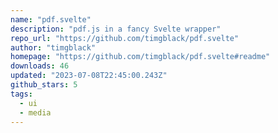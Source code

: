 ```yaml
---
name: "pdf.svelte"
description: "pdf.js in a fancy Svelte wrapper"
repo_url: "https://github.com/timgblack/pdf.svelte"
author: "timgblack"
homepage: "https://github.com/timgblack/pdf.svelte#readme"
downloads: 46
updated: "2023-07-08T22:45:00.243Z"
github_stars: 5
tags: 
  - ui
  - media
---
```

